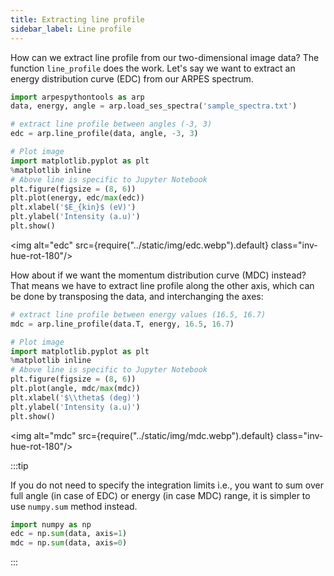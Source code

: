 ```yaml
---
title: Extracting line profile
sidebar_label: Line profile
---
```

How can we extract line profile from our two-dimensional image data? The
function `line_profile` does the work. Let's say we want to extract an energy
distribution curve (EDC) from our ARPES spectrum.

```python showLineNumbers
import arpespythontools as arp
data, energy, angle = arp.load_ses_spectra('sample_spectra.txt')

# extract line profile between angles (-3, 3)
edc = arp.line_profile(data, angle, -3, 3)

# Plot image
import matplotlib.pyplot as plt
%matplotlib inline
# Above line is specific to Jupyter Notebook
plt.figure(figsize = (8, 6))
plt.plot(energy, edc/max(edc))
plt.xlabel('$E_{kin}$ (eV)')
plt.ylabel('Intensity (a.u)')
plt.show()
```

<img alt="edc" src={require("../static/img/edc.webp").default} class="inv-hue-rot-180"/>

How about if we want the momentum distribution curve (MDC) instead? That means
we have to extract line profile along the other axis, which can be  done by
transposing the data, and interchanging the axes:

```python showLineNumbers
# extract line profile between energy values (16.5, 16.7)
mdc = arp.line_profile(data.T, energy, 16.5, 16.7)

# Plot image
import matplotlib.pyplot as plt
%matplotlib inline
# Above line is specific to Jupyter Notebook
plt.figure(figsize = (8, 6))
plt.plot(angle, mdc/max(mdc))
plt.xlabel('$\\theta$ (deg)')
plt.ylabel('Intensity (a.u)')
plt.show()
```

<img alt="mdc" src={require("../static/img/mdc.webp").default} class="inv-hue-rot-180"/>

:::tip

If you do not need to specify the integration limits i.e., you want to sum over
full angle (in case of EDC) or energy (in case MDC) range, it is simpler to use
`numpy.sum` method instead.

```python
import numpy as np
edc = np.sum(data, axis=1)
mdc = np.sum(data, axis=0)
```

:::
